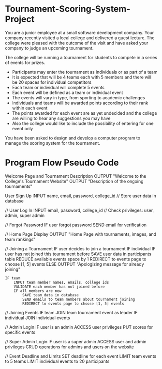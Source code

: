 # Tournament-Scoring-System-Project

You are a junior employee at a small software development company. Your company recently visited a local college and delivered a guest lecture. The college were pleased with the outcome of the visit and have asked your company to judge an upcoming tournament.

The college will be running a tournament for students to compete in a series of events for prizes. 
*	Participants may enter the tournament as individuals or as part of a team
*	It is expected that will be 4 teams each with 5 members and there will be 20 spaces for individual competitors
*	Each team or individual will complete 5 events
*	Each event will be defined as a team or individual event
*	The events will vary in type, from sporting to academic challenges
*	Individuals and teams will be awarded points according to their rank within each event
*	The points awarded for each event are as yet undecided and the college are willing to hear any suggestions you may have
*	Also the college would like to include the possibility of entering for one event only

You have been asked to design and develop a computer program to manage the scoring system for the tournament.

# Program Flow Pseudo Code

Welcome Page and Tournament Description
OUTPUT "Welcome to the College's Tournament Website"
OUTPUT "Description of the ongoing tournaments"

User Sign Up
INPUT name, email, password, college_id
// Store user data in database

// User Log In
INPUT email, password, college_id
// Check privileges: user, admin, super admin

// Forgot Password
IF user forgot password
    SEND email for verification

// Home Page Display
OUTPUT "Home Page with tournaments, images, and team rankings"

// Joining a Tournament
IF user decides to join a tournament
    IF individual
        IF user has not joined this tournament before
            SAVE user data in participants table
            REDUCE available events space by 1
            REDIRECT to events page to choose [1, 5] events
        ELSE
            OUTPUT "Apologizing message for already joining"

    IF team
        INPUT team member names, emails, college ids
        VALIDATE each member has not joined before
        IF all members are new
            SAVE team data in database
            SEND emails to team members about tournament joining
            REDIRECT to events page to choose [1, 5] events

// Joining Events
IF team
    JOIN team tournament event as leader
IF individual
    JOIN individual events

// Admin Login
IF user is an admin
    ACCESS user privileges
    PUT scores for specific events

// Super Admin Login
IF user is a super admin
    ACCESS user and admin privileges
    CRUD operations for admins and users on the website

// Event Deadline and Limits
SET deadline for each event
LIMIT team events to 5 teams
LIMIT individual events to 20 participants
